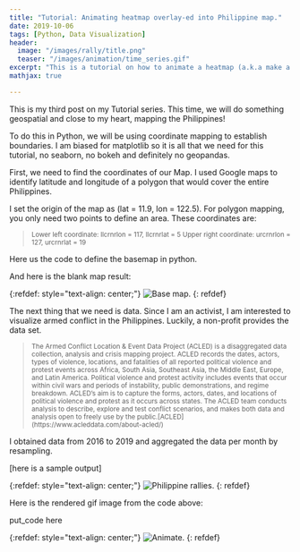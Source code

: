 ```yaml
---
title: "Tutorial: Animating heatmap overlay-ed into Philippine map."
date: 2019-10-06
tags: [Python, Data Visualization]
header:
  image: "/images/rally/title.png"
  teaser: "/images/animation/time_series.gif"
excerpt: "This is a tutorial on how to animate a heatmap (a.k.a make a gif) and overlay it to Philippine base map using Python."
mathjax: true

---
```

<div id="fb-root"></div>
<script async defer src="https://connect.facebook.net/en_US/sdk.js#xfbml=1&version=v3.2"></script>

This is my third post on my Tutorial series. This time, we will do something geospatial and close to my heart, mapping the Philippines!

To do this in Python, we will be using coordinate mapping to establish boundaries. I am biased for matplotlib so it is all that we need for this tutorial, no seaborn, no bokeh and definitely no geopandas.

First, we need to find the coordinates of our Map. I used Google maps to identify latitude and longitude of a polygon that would cover the entire Philippines.

I set the origin of the map as (lat = 11.9, lon = 122.5). For polygon mapping, you only need two points to define an area. These coordinates are:

<blockquote>
<small>
Lower left coordinate:  llcrnrlon = 117, llcrnrlat = 5
Upper right coordinate: urcrnrlon = 127, urcrnrlat = 19
</small>
</blockquote>

Here us the code to define the basemap in python.

<script src="https://gist.github.com/albertyumol/ba3bd7c289e7ae041b8bafc2b43533b5.js"></script>

And here is the blank map result:

{:refdef: style="text-align: center;"}
<img src="{{ site.url }}{{ site.baseurl }}/images/rally/blank_map.png" alt="Base map." class="center">
{: refdef}

The next thing that we need is data. Since I am an activist, I am interested to visualize armed conflict in the Philippines. Luckily, a non-profit provides the data set.

<blockquote>
<small>
The Armed Conflict Location & Event Data Project (ACLED) is a disaggregated data collection, analysis and crisis mapping project. ACLED records the dates, actors, types of violence, locations, and fatalities of all reported political violence and protest events across Africa, South Asia, Southeast Asia, the Middle East, Europe, and Latin America. Political violence and protest activity includes events that occur within civil wars and periods of instability, public demonstrations, and regime breakdown. ACLED’s aim is to capture the forms, actors, dates, and locations of political violence and protest as it occurs across states. The ACLED team conducts analysis to describe, explore and test conflict scenarios, and makes both data and analysis open to freely use by the public.[ACLED](https://www.acleddata.com/about-acled/)
</small>
</blockquote>

I obtained data from 2016 to 2019 and aggregated the data per month by resampling.




 








[here is a sample output]

{:refdef: style="text-align: center;"}
<img src="{{ site.url }}{{ site.baseurl }}/images/rally/social_movement2.gif" alt="Philippine rallies." class="center">
{: refdef}

<style type="text/css">
.gist {
  margin-left: auto;
  margin-right: auto;
  width: 100% !important;
  height: 100% !important;
}
.gist-data {
    height:100%;
    overflow-y: inherit;
    width: 100%;
    overflow-x: hidden;
}
</style>

<script src="https://gist.github.com/albertyumol/05f4fb0b726ec33971810985d246ceff.js"></script>

Here is the rendered gif image from the code above:

put_code here

{:refdef: style="text-align: center;"}
<img src="{{ site.url }}{{ site.baseurl }}/images/animation/time1.gif" alt="Animate." class="center">
{: refdef}



<script async src="//pagead2.googlesyndication.com/pagead/js/adsbygoogle.js"></script>
<script>
  (adsbygoogle = window.adsbygoogle || []).push({
    google_ad_client: "ca-pub-6410209740119334",
    enable_page_level_ads: true
  });
</script>

<div class="fb-comments" data-href="https://albertyumol.github.io/" data-numposts="5"></div>

